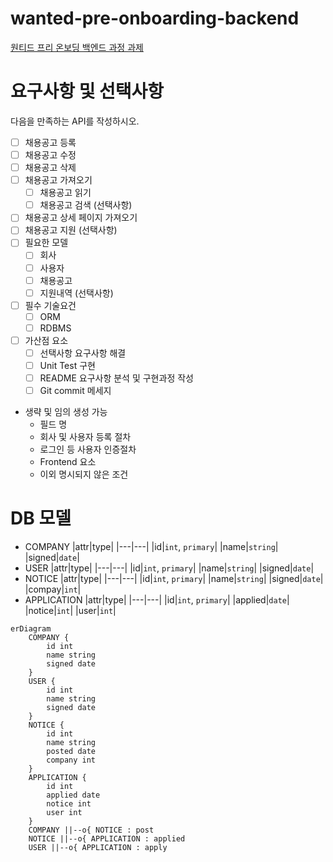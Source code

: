 # wanted-pre-onboarding-backend

[원티드 프리 온보딩 백엔드 과정 과제](https://bow-hair-db3.notion.site/5-1850bca26fda4e0ca1410df270c03409)

# 요구사항 및 선택사항

다음을 만족하는 API를 작성하시오.

-   [ ] 채용공고 등록
-   [ ] 채용공고 수정
-   [ ] 채용공고 삭제
-   [ ] 채용공고 가져오기
    -   [ ] 채용공고 읽기
    -   [ ] 채용공고 검색 (선택사항)
-   [ ] 채용공고 상세 페이지 가져오기
-   [ ] 채용공고 지원 (선택사항)
-   [ ] 필요한 모델
    -   [ ] 회사
    -   [ ] 사용자
    -   [ ] 채용공고
    -   [ ] 지원내역 (선택사항)
-   [ ] 필수 기술요건
    -   [ ] ORM
    -   [ ] RDBMS
-   [ ] 가산점 요소
    -   [ ] 선택사항 요구사항 해결
    -   [ ] Unit Test 구현
    -   [ ] README 요구사항 분석 및 구현과정 작성
    -   [ ] Git commit 메세지
-   생략 및 임의 생성 가능
    -   필드 명
    -   회사 및 사용자 등록 절차
    -   로그인 등 사용자 인증절차
    -   Frontend 요소
    -   이외 명시되지 않은 조건

# DB 모델

-   COMPANY
    |attr|type|
    |---|---|
    |id|`int`, `primary`|
    |name|`string`|
    |signed|`date`|
-   USER
    |attr|type|
    |---|---|
    |id|`int`, `primary`|
    |name|`string`|
    |signed|`date`|
-   NOTICE
    |attr|type|
    |---|---|
    |id|`int`, `primary`|
    |name|`string`|
    |signed|`date`|
    |compay|`int`|
-   APPLICATION
    |attr|type|
    |---|---|
    |id|`int`, `primary`|
    |applied|`date`|
    |notice|`int`|
    |user|`int`|

```mermaid
erDiagram
    COMPANY {
        id int
        name string
        signed date
    }
    USER {
        id int
        name string
        signed date
    }
    NOTICE {
        id int
        name string
        posted date
        company int
    }
    APPLICATION {
        id int
        applied date
        notice int
        user int
    }
    COMPANY ||--o{ NOTICE : post
    NOTICE ||--o{ APPLICATION : applied
    USER ||--o{ APPLICATION : apply
```
